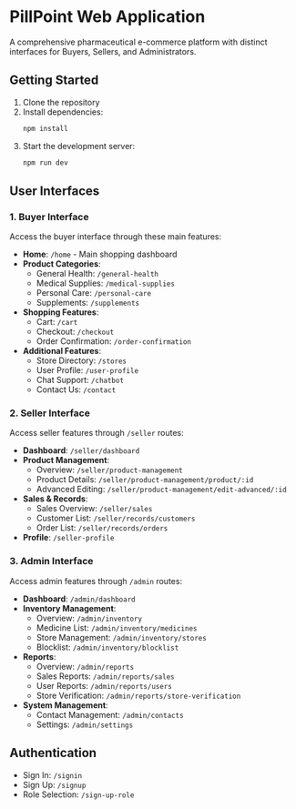 # PillPoint Web Application

A comprehensive pharmaceutical e-commerce platform with distinct interfaces for Buyers, Sellers, and Administrators.

## Getting Started

1. Clone the repository
2. Install dependencies:
   ```bash
   npm install
   ```
3. Start the development server:
   ```bash
   npm run dev
   ```

## User Interfaces

### 1. Buyer Interface
Access the buyer interface through these main features:
- **Home**: `/home` - Main shopping dashboard
- **Product Categories**:
  - General Health: `/general-health`
  - Medical Supplies: `/medical-supplies`
  - Personal Care: `/personal-care`
  - Supplements: `/supplements`
- **Shopping Features**:
  - Cart: `/cart`
  - Checkout: `/checkout`
  - Order Confirmation: `/order-confirmation`
- **Additional Features**:
  - Store Directory: `/stores`
  - User Profile: `/user-profile`
  - Chat Support: `/chatbot`
  - Contact Us: `/contact`

### 2. Seller Interface
Access seller features through `/seller` routes:
- **Dashboard**: `/seller/dashboard`
- **Product Management**: 
  - Overview: `/seller/product-management`
  - Product Details: `/seller/product-management/product/:id`
  - Advanced Editing: `/seller/product-management/edit-advanced/:id`
- **Sales & Records**:
  - Sales Overview: `/seller/sales`
  - Customer List: `/seller/records/customers`
  - Order List: `/seller/records/orders`
- **Profile**: `/seller-profile`

### 3. Admin Interface
Access admin features through `/admin` routes:
- **Dashboard**: `/admin/dashboard`
- **Inventory Management**:
  - Overview: `/admin/inventory`
  - Medicine List: `/admin/inventory/medicines`
  - Store Management: `/admin/inventory/stores`
  - Blocklist: `/admin/inventory/blocklist`
- **Reports**:
  - Overview: `/admin/reports`
  - Sales Reports: `/admin/reports/sales`
  - User Reports: `/admin/reports/users`
  - Store Verification: `/admin/reports/store-verification`
- **System Management**:
  - Contact Management: `/admin/contacts`
  - Settings: `/admin/settings`

## Authentication
- Sign In: `/signin`
- Sign Up: `/signup`
- Role Selection: `/sign-up-role`
